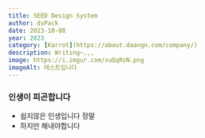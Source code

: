 ```yaml
---
title: SEED Design System
author: dsPack
date: 2023-10-08
year: 2023
category: [Karrot](https://about.daangn.com/company/)
description: Writing~,,,
image: https://i.imgur.com/xuQqRzN.png
imageAlt: 테스트입니다
---
```


### 인생이 피곤합니다

- 쉽지않은 인생입니다 정말
- 하지만 해내야합니다
